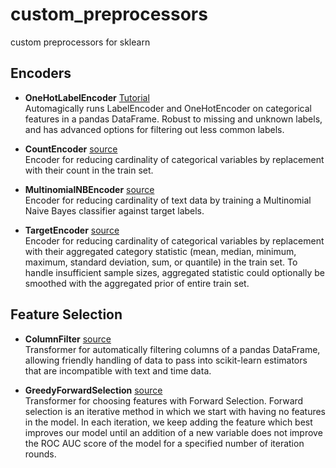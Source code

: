 # custom_preprocessors
custom preprocessors for sklearn

## Encoders

- **OneHotLabelEncoder** [Tutorial](http://nbviewer.jupyter.org/github/alvinthai/custom_preprocessors/blob/master/tutorials/OneHotLabelEncoder_Tutorial.ipynb)  
  Automagically runs LabelEncoder and OneHotEncoder on categorical features in a pandas DataFrame. Robust to missing and unknown labels, and has advanced options for filtering out less common labels.

- **CountEncoder** [source](https://github.com/alvinthai/custom_preprocessors/blob/master/encoders/encoders.py#L24)  
  Encoder for reducing cardinality of categorical variables by replacement with their count in the train set.

- **MultinomialNBEncoder** [source](https://github.com/alvinthai/custom_preprocessors/blob/master/encoders/encoders.py#L84)  
  Encoder for reducing cardinality of text data by training a Multinomial Naive Bayes classifier against target labels.

- **TargetEncoder** [source](https://github.com/alvinthai/custom_preprocessors/blob/master/encoders/encoders.py#L150)  
  Encoder for reducing cardinality of categorical variables by replacement with their aggregated category statistic (mean, median, minimum, maximum, standard deviation, sum, or quantile) in the train set. To handle insufficient sample sizes, aggregated statistic could optionally be smoothed with the aggregated prior of entire train set.

## Feature Selection

- **ColumnFilter** [source](https://github.com/alvinthai/custom_preprocessors/blob/master/feature_selection/feature_selection.py#L19)  
  Transformer for automatically filtering columns of a pandas DataFrame, allowing friendly handling of data to pass into scikit-learn estimators that are incompatible with text and time data.

- **GreedyForwardSelection** [source](https://github.com/alvinthai/custom_preprocessors/blob/master/feature_selection/feature_selection.py#L108)  
  Transformer for choosing features with Forward Selection. Forward selection is an iterative method in which we start with having no features in the model. In each iteration, we keep adding the feature which best improves our model until an addition of a new variable does not improve the ROC AUC score of the model for a specified number of iteration rounds.

